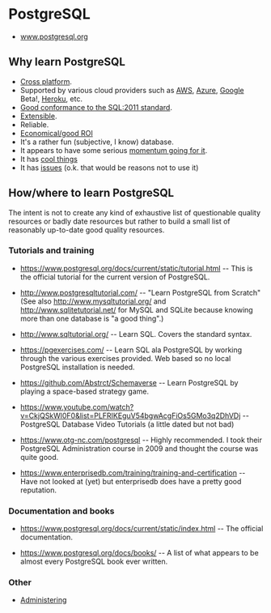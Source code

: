 # PostgreSQL

 * www.postgresql.org

## Why learn PostgreSQL

 * [Cross platform](https://www.postgresql.org/download/).
 * Supported by various cloud providers such as
    [AWS](https://aws.amazon.com/rds/postgresql/),
    [Azure](https://azure.microsoft.com/en-us/services/postgresql/),
    [Google](https://cloud.google.com/sql/docs/postgres/) Beta!,
    [Heroku](https://www.heroku.com/postgres), etc.
 * [Good conformance to the SQL:2011 standard](https://www.postgresql.org/docs/current/static/features.html).
 * [Extensible](https://pgxn.org/).
 * Reliable.
 * [Economical/good ROI](https://www.enterprisedb.com/resources/white-papers/economic-and-business-advantages-edb-postgres-database-solutions)
 * It's a rather fun (subjective, I know) database.
 * It appears to have some serious [momentum going for it](popularity.md).
 * It has [cool things](postgresql-rocks.md)
 * It has [issues](postgresql-sucks.md) (o.k. that would be reasons not to use it)

## How/where to learn PostgreSQL

The intent is not to create any kind of exhaustive list of questionable
quality resources or badly date resources but rather to build a small
list of reasonably up-to-date good quality resources.

### Tutorials and training

 * https://www.postgresql.org/docs/current/static/tutorial.html -- This
    is the official tutorial for the current version of PostgreSQL.

 * http://www.postgresqltutorial.com/ -- "Learn PostgreSQL from Scratch"
    (See also http://www.mysqltutorial.org/ and
    http://www.sqlitetutorial.net/ for MySQL and SQLite because knowing
    more than one database is "a good thing".)

 * http://www.sqltutorial.org/ -- Learn SQL. Covers the standard syntax.

 * https://pgexercises.com/ -- Learn SQL ala PostgreSQL by working
    through the various exercises provided. Web based so no local
    PostgreSQL installation is needed.

 * https://github.com/Abstrct/Schemaverse -- Learn PostgreSQL by
    playing a space-based strategy game.

 * https://www.youtube.com/watch?v=CkjQSkWl0F0&list=PLFRIKEguV54bgwAcgFiOs5GMo3q2DhVDj
    -- PostgreSQL Database Video Tutorials (a little dated but not bad)

 * https://www.otg-nc.com/postgresql -- Highly recommended. I took
    their PostgreSQL Administration course in 2009 and thought the
    course was quite good.

 * https://www.enterprisedb.com/training/training-and-certification
    -- Have not looked at (yet) but enterprisedb does have a pretty
    good reputation.

### Documentation and books

 * https://www.postgresql.org/docs/current/static/index.html -- The
    official documentation.

 * https://www.postgresql.org/docs/books/ -- A list of what appears to
    be almost every PostgreSQL book ever written.

### Other

 * [Administering](dba.md)
